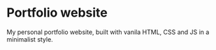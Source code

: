# Portfolio website

My personal portfolio website, built with vanila HTML, CSS and JS in a minimalist style.

